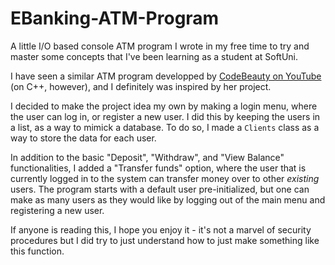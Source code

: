 # EBanking-ATM-Program

A little I/O based console ATM program I wrote in my free time to try and master some concepts that I've been learning as a student at SoftUni.

I have seen a similar ATM program developped by [CodeBeauty on YouTube](https://www.youtube.com/@CodeBeauty") (on C++, however), and I definitely was inspired by her project. 

I decided to make the project idea my own by making a login menu, where the user can log in, or register a new user. I did this by keeping the users in a list, as a way to mimick a database. To do so, I made a `Clients` class as a way to store the data for each user.

In addition to the basic "Deposit", "Withdraw", and "View Balance" functionalities, I added a "Transfer funds" option, where the user that is currently logged in to the system can transfer money over to other *existing* users. The program starts with a default user pre-initialized, but one can make as many users as they would like by logging out of the main menu and registering a new user.

If anyone is reading this, I hope you enjoy it - it's not a marvel of security procedures but I did try to just understand how to just make something like this function.
